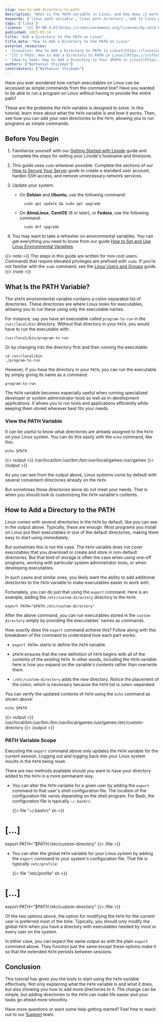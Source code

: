 ```yaml
---
slug: how-to-add-directory-to-path
description: "What is the PATH variable in Linux, and how does it work? Better still, how can you add your own directories to it? Find out in this tutorial, covering everything you need to know about the PATH variable and adding directories to it."
keywords: ['linux path variable','linux path directory','add to linux path']
tags: ['linux']
license: '[CC BY-ND 4.0](https://creativecommons.org/licenses/by-nd/4.0)'
published: 2023-03-14
title: "Add a Directory to the PATH on Linux"
title_meta: "How to Add a Directory to the PATH on Linux"
external_resources:
- '[Linuxize: How to Add a Directory to PATH in Linux](https://linuxize.com/post/how-to-add-directory-to-path-in-linux/)'
- "[It's FOSS: How to Add a Directory to PATH in Linux](https://itsfoss.com/add-directory-to-path-linux/)"
- '[How-to Geek: How to Add a Directory to Your $PATH in Linux](https://www.howtogeek.com/658904/how-to-add-a-directory-to-your-path-in-linux/)'
authors: ["Nathaniel Stickman"]
contributors: ["Nathaniel Stickman"]
---
```


Have you ever wondered how certain executables on Linux can be accessed as simple commands from the command line? Have you wanted to be able to run a program on Linux without having to provide the entire path?

These are the problems the `PATH` variable is designed to solve. In this tutorial, learn more about what the `PATH` variable is and how it works. Then, see how you can add your own directories to the `PATH`, allowing you to run programs as simple commands.

## Before You Begin

1. Familiarize yourself with our [Getting Started with Linode](/docs/products/platform/get-started/) guide and complete the steps for setting your Linode's hostname and timezone.

1. This guide uses `sudo` wherever possible. Complete the sections of our [How to Secure Your Server](/docs/products/compute/compute-instances/guides/set-up-and-secure/) guide to create a standard user account, harden SSH access, and remove unnecessary network services.

1. Update your system.

    - On **Debian** and **Ubuntu**, use the following command:

            sudo apt update && sudo apt upgrade

    - On **AlmaLinux**, **CentOS** (8 or later), or **Fedora**, use the following command:

            sudo dnf upgrade

1. You may want to take a refresher on environmental variables. You can get everything you need to know from our guide [How to Set and Use Linux Environmental Variables](/docs/guides/how-to-set-linux-environment-variables/).

{{< note >}}
The steps in this guide are written for non-root users. Commands that require elevated privileges are prefixed with `sudo`. If you’re not familiar with the `sudo` command, see the [Linux Users and Groups](/docs/guides/linux-users-and-groups/) guide.
{{< /note >}}

## What Is the PATH Variable?

The `$PATH` environmental variable contains a colon-separated list of directories. These directories are where Linux looks for executables, allowing you to run these using only the executable names.

For instance, say you have an executable called `program-to-run` in the `/usr/local/bin` directory. Without that directory in your `PATH`, you would have to run the executable with:

    /usr/local/bin/program-to-run

Or by changing into the directory first and then running the executable:

    cd /usr/local/bin
    ./program-to-run

However, if you have the directory in your `PATH`, you can run the executable by simply giving its name as a command:

    program-to-run

The `PATH` variable becomes especially useful when running specialized developer or system administrator tools as well as in-development applications. It allows you to run tools and applications efficiently while keeping them stored wherever best fits your needs.

### View the PATH Variable

It can be useful to know what directories are already assigned to the `PATH` on your Linux system. You can do this easily with the `echo` command, like this:

    echo $PATH

{{< output >}}
/usr/local/bin:/usr/bin:/bin:/usr/local/games:/usr/games
{{< /output >}}

As you can see from the output above, Linux systems come by default with several convenient directories already on the `PATH`.

But sometimes these directories alone do not meet your needs. That is when you should look to customizing the `PATH` variable's contents.

## How to Add a Directory to the PATH

Linux comes with several directories in the `PATH` by default, like you can see in the output above. Typically, these are enough. Most programs you install on Linux put their executables in one of the default directories, making them easy to start using immediately.

But sometimes this is not the case. The `PATH` variable does not cover executables that you download or create and store in non-default directories. But that kind of storage is often the case when using one-off programs, working with particular system administrator tools, or when developing executables.

In such cases and similar ones, you likely want the ability to add additional directories to the `PATH` variable to make executables easier to work with.

Fortunately, you can do just that using the `export` command. Here is an example, adding the `/etc/custom-directory` directory to the `PATH`:

    export PATH="$PATH:/etc/custom-directory"

After the above command, you can run executables stored in the `custom-directory` simply by providing the executables' names as commands.

How exactly does the `export` command achieve this? Follow along with this breakdown of the command to understand how each part works:

- `export PATH=` starts to define the `PATH` variable.

- `$PATH` ensures that the new definition of `PATH` begins with all of the contents of the existing `PATH`. In other words, including the `PATH` variable here is how you expand on the variable's contents rather than overwrite them.

- `:/etc/custom-directory` adds the new directory. Notice the placement of the colon, which is necessary because the `PATH` list is colon-separated.

You can verify the updated contents of `PATH` using the `echo` command as shown above:

    echo $PATH

{{< output >}}
/usr/local/bin:/usr/bin:/bin:/usr/local/games:/usr/games:/etc/custom-directory
{{< /output >}}

### PATH Variable Scope

Executing the `export` command above only updates the `PATH` variable for the current session. Logging out and logging back into your Linux system results in the `PATH` being reset.

There are two methods available should you want to have your directory added to the `PATH` in a more permanent way.

- You can alter the `PATH` variable for a given user by adding the `export` command to that user's shell configuration file. The location of the configuration file varies depending on the shell program. For Bash, the configuration file is typically `~/.bashrc`:

    {{< file "~/.bashrc" sh >}}
# [...]

export PATH="$PATH:/etc/custom-directory"
    {{< /file >}}

- You can alter the global `PATH` variable for your Linux system by adding the `export` command to your system's configuration file. That file is typically `/etc/profile`:

    {{< file "/etc/profile" sh >}}
# [...]

export PATH="$PATH:/etc/custom-directory"
    {{< /file >}}

Of the two options above, the option for modifying the `PATH` for the current user is preferred most of the time. Typically, you should only modify the global `PATH` when you have a directory with executables needed by most or every user on the system.

In either case, you can expect the same output as with the plain `export` command above. They function just the same except these options make it so that the extended `PATH` persists between sessions.

## Conclusion

This tutorial has given you the tools to start using the `PATH` variable effectively. Not only explaining what the `PATH` variable is and what it does, but also showing you how to add more directories to it. The change can be simple, but adding directories to the `PATH` can make life easier and your tasks go ahead more smoothly.

Have more questions or want some help getting started? Feel free to reach out to our [Support](https://www.linode.com/support/) team.
